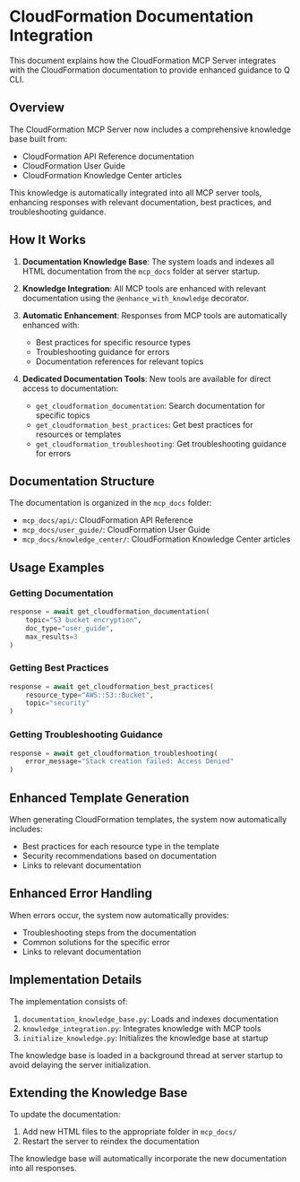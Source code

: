 # CloudFormation Documentation Integration

This document explains how the CloudFormation MCP Server integrates with the CloudFormation documentation to provide enhanced guidance to Q CLI.

## Overview

The CloudFormation MCP Server now includes a comprehensive knowledge base built from:
- CloudFormation API Reference documentation
- CloudFormation User Guide
- CloudFormation Knowledge Center articles

This knowledge is automatically integrated into all MCP server tools, enhancing responses with relevant documentation, best practices, and troubleshooting guidance.

## How It Works

1. **Documentation Knowledge Base**: The system loads and indexes all HTML documentation from the `mcp_docs` folder at server startup.

2. **Knowledge Integration**: All MCP tools are enhanced with relevant documentation using the `@enhance_with_knowledge` decorator.

3. **Automatic Enhancement**: Responses from MCP tools are automatically enhanced with:
   - Best practices for specific resource types
   - Troubleshooting guidance for errors
   - Documentation references for relevant topics

4. **Dedicated Documentation Tools**: New tools are available for direct access to documentation:
   - `get_cloudformation_documentation`: Search documentation for specific topics
   - `get_cloudformation_best_practices`: Get best practices for resources or templates
   - `get_cloudformation_troubleshooting`: Get troubleshooting guidance for errors

## Documentation Structure

The documentation is organized in the `mcp_docs` folder:
- `mcp_docs/api/`: CloudFormation API Reference
- `mcp_docs/user_guide/`: CloudFormation User Guide
- `mcp_docs/knowledge_center/`: CloudFormation Knowledge Center articles

## Usage Examples

### Getting Documentation

```python
response = await get_cloudformation_documentation(
    topic="S3 bucket encryption",
    doc_type="user_guide",
    max_results=3
)
```

### Getting Best Practices

```python
response = await get_cloudformation_best_practices(
    resource_type="AWS::S3::Bucket",
    topic="security"
)
```

### Getting Troubleshooting Guidance

```python
response = await get_cloudformation_troubleshooting(
    error_message="Stack creation failed: Access Denied"
)
```

## Enhanced Template Generation

When generating CloudFormation templates, the system now automatically includes:
- Best practices for each resource type in the template
- Security recommendations based on documentation
- Links to relevant documentation

## Enhanced Error Handling

When errors occur, the system now automatically provides:
- Troubleshooting steps from the documentation
- Common solutions for the specific error
- Links to relevant documentation

## Implementation Details

The implementation consists of:

1. `documentation_knowledge_base.py`: Loads and indexes documentation
2. `knowledge_integration.py`: Integrates knowledge with MCP tools
3. `initialize_knowledge.py`: Initializes the knowledge base at startup

The knowledge base is loaded in a background thread at server startup to avoid delaying the server initialization.

## Extending the Knowledge Base

To update the documentation:

1. Add new HTML files to the appropriate folder in `mcp_docs/`
2. Restart the server to reindex the documentation

The knowledge base will automatically incorporate the new documentation into all responses.